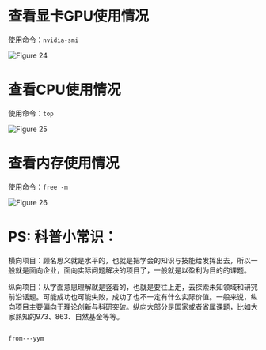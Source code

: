# 查看显卡GPU使用情况

使用命令：`nvidia-smi`

![Figure 24](https://github.com/THU-iar-AiLab/work_log/raw/master/images/24.png)

# 查看CPU使用情况

使用命令：`top`

![Figure 25](https://github.com/THU-iar-AiLab/work_log/raw/master/images/25.png)

# 查看内存使用情况

使用命令：`free -m`

![Figure 26](https://github.com/THU-iar-AiLab/work_log/raw/master/images/26.png)

# PS: 科普小常识：

横向项目：顾名思义就是水平的，也就是把学会的知识与技能给发挥出去，所以一般就是面向企业，面向实际问题解决的项目了，一般就是以盈利为目的的课题。

纵向项目：从字面意思理解就是竖着的，也就是要往上走，去探索未知领域和研究前沿话题。可能成功也可能失败，成功了也不一定有什么实际价值。一般来说，纵向项目主要偏向于理论创新与科研突破。纵向大部分是国家或者省属课题，比如大家熟知的973、863、自然基金等等。
                                                                                    
                                                                                    from---yym

